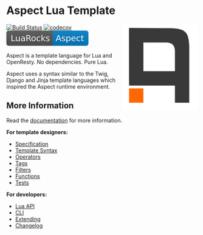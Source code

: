 Aspect Lua Template
===================

<img align="right" src="./docs/aspect.png" width="200">

[![Build Status](https://travis-ci.org/unifire-app/aspect.svg?branch=master)](https://travis-ci.org/unifire-app/aspect)
[![codecov](https://codecov.io/gh/unifire-app/aspect/branch/master/graph/badge.svg)](https://codecov.io/gh/unifire-app/aspect)
[![Luarocks](docs/assets/luarocks.svg)](https://luarocks.org/modules/unifire/aspect)

Aspect is a template language for Lua and OpenResty. No dependencies. Pure Lua.

Aspect uses a syntax similar to the Twig, Django and Jinja template languages which
inspired the Aspect runtime environment.

More Information
----------------

Read the [documentation](https://aspect.unifire.app/) for more information.


**For template designers:**

- [Specification](./docs/spec.md)
- [Template Syntax](./docs/syntax.md)
- [Operators](./docs/syntax.md#operators)
- [Tags](./docs/tags.md)
- [Filters](./docs/filters.md)
- [Functions](./docs/funcs.md)
- [Tests](./docs/tests.md)

**For developers:**

- [Lua API](./docs/api.md)
- [CLI](./docs/cli.md)
- [Extending](./docs/api.md#extending)
- [Changelog](./changelog.md)
